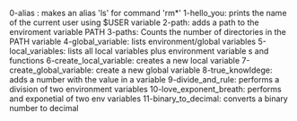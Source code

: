 0-alias : makes an alias 'ls' for command 'rm*'
1-hello_you: prints the name of the current user using $USER variable
2-path: adds a path to the enviroment variable PATH
3-paths: Counts the number of directories in the PATH variable
4-global_variable: lists environment/global variables
5-local_variables: lists all local variables plus environment variable s and functions
6-create_local_variable: creates a new local variable
7-create_global_variable: create a new global variable
8-true_knowldege: adds a number with the value in a variable
9-divide_and_rule: performs a division of two environment variables
10-love_exponent_breath: performs and exponetial of two env variables
11-binary_to_decimal: converts a binary number to decimal
